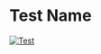 # Test Name


[![Test](https://github.com/Massprod/SP4_shortener_api/actions/workflows/test.yml)](https://github.com/Massprod/SP4_shortener_api/actions/workflows/test.yml)